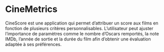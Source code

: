 # CineMetrics

CineScore est une application qui permet d’attribuer un score aux films en fonction de plusieurs critères personnalisables. L’utilisateur peut ajuster l’importance de paramètres comme le nombre d’Oscars remportés, la note IMDb, l’année de sortie et la durée du film afin d’obtenir une évaluation adaptée à ses préférences.
